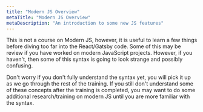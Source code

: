 ```yaml
---
title: "Modern JS Overview"
metaTitle: "Modern JS Overview"
metaDescription: "An introduction to some new JS features"
---
```


This is not a course on Modern JS, however, it is useful to learn a few things
before diving too far into the React/Gatsby code. Some of this may be review if
you have worked on modern JavaScript projects. However, if you haven't, then
some of this syntax is going to look strange and possibly confusing.

Don't worry if you don't fully understand the syntax yet, you will pick it up
as we go through the rest of the training. If you still don't understand some
of these concepts after the training is completed, you may want to do some
additional research/training on modern JS until you are more familiar with the
syntax.
